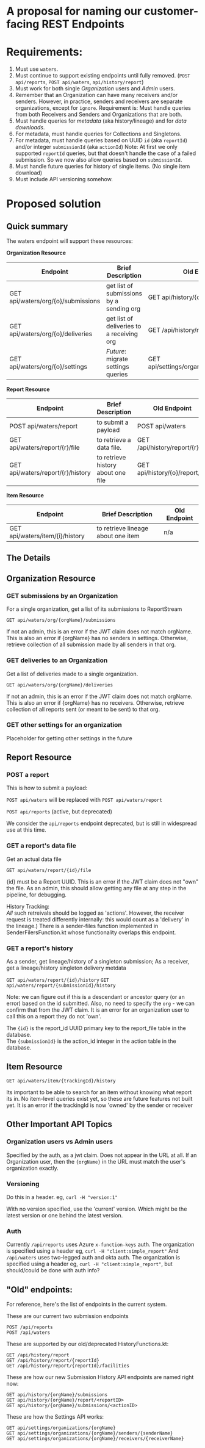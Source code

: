 # A proposal for naming our customer-facing REST Endpoints

# Requirements:

1. Must use `waters`.
2. Must continue to support existing endpoints until fully removed. (`POST api/reports`, `POST api/waters`, `api/history/report`)
3. Must work for both single _Organization_ users and _Admin_ users.
4. Remember that an Organization can have many receivers and/or senders.   However, in practice, senders and receivers are separate organizations, except for `ignore`.  Requirement is: Must handle queries from both Receivers and Senders and Organizations that are both.
5. Must handle queries for _metadata_ (aka history/lineage) and for _data downloads_.
6. For metadata, must handle queries for Collections and Singletons.
7. For metadata, must handle queries based on UUID `id` (aka `reportId`) and/or integer `submissionId` (aka `actionId`)
Note:   At first we only supported `reportId` queries, but that doesn't handle the case of a failed submission. 
So we now also allow queries based on `submissionId`.
8. Must handle future queries for history of single items.  (No single item download)
9. Must include API versioning somehow.

# Proposed solution

## Quick summary

The waters endpoint will support these resources:

**Organization Resource**

| Endpoint                           | Brief Description                         | Old Endpoint                             | Priority |
|------------------------------------|-------------------------------------------|------------------------------------------|----------|
| GET api/waters/org/{o}/submissions | get list of submissions by a sending org  | GET api/history/{o}/submissions          | NOW      |
| GET api/waters/org/{o}/deliveries  | get list of deliveries to a receiving org | GET /api/history/report                  | 3        |
| GET api/waters/org/{o}/settings    | _Future_:  migrate settings queries       | GET api/settings/organizations/{orgName} | 4        |

**Report Resource**

| Endpoint                          | Brief Description                  | Old Endpoint                   | Priority |
|-----------------------------------|------------------------------------|--------------------------------|----------|
| POST api/waters/report            | to submit a payload                | POST api/waters                | 2        |
| GET api/waters/report/{r}/file    | to retrieve a data file.           | GET /api/history/report/{r}    | 3        |
| GET api/waters/report/{r}/history | to retrieve history about one file | GET api/history/{o}/report/{r} | NOW      |

**Item Resource**

| Endpoint                        | Brief Description                  | Old Endpoint |
|---------------------------------|------------------------------------|--------------|
| GET api/waters/item/{i}/history | to retrieve lineage about one item | n/a          | 

## The Details

## Organization Resource

### GET submissions by an Organization

For a single organization, get a list of its submissions to ReportStream

`GET api/waters/org/{orgName}/submissions`

If not an admin, this is an error if the JWT claim does not match orgName.
This is also an error if {orgName} has no senders in settings.  Otherwise, retrieve collection of all submission made by all senders
in that org.

### GET deliveries to an Organization

Get a list of deliveries made to a single organization.

`GET api/waters/org/{orgName}/deliveries`

If not an admin, this is an error if the JWT claim does not match orgName.
This is also an error if {orgName} has no receivers.  Otherwise, retrieve collection of all reports sent
(or meant to be sent) to that org.

### GET other settings for an organization

Placeholder for getting other settings in the future

## Report Resource

### POST a report

This is how to submit a payload:

`POST api/waters`  will be replaced with  `POST api/waters/report`

`POST api/reports` (active, but deprecated)

We consider the `api/reports` endpoint deprecated, but is still in widespread use at this time.

### GET a report's data file

Get an actual data file

`GET api/waters/report/{id}/file`

{id} must be a Report UUID.  This is an error if the JWT claim does not "own" the file.  As an admin, this should allow getting
any file at any step in the pipeline, for debugging.

History Tracking:  
_All_ such retreivals should be logged as 'actions'.  However, the receiver request is treated differently internally: this would count as a 'delivery' in the lineage.)
There is a sender-files function implemented in SenderFilersFunction.kt whose functionality overlaps this endpoint.

### GET a report's history

As a sender, get lineage/history of a singleton submission; As a receiver, get a lineage/history singleton delivery metdata 

`GET api/waters/report/{id}/history`
`GET api/waters/report/{submissionId}/history`

Note: we can figure out if this is a descendant or ancestor query (or an error) based on the id submitted.
Also, no need to specify the `org` - we can confirm that from the JWT claim.
It is an error for an organization user to call this on a report they do not 'own'.

The `{id}` is the report_id UUID primary key to the report_file table in the database.  
The `{submissionId}` is the action_id integer in the action table in the database.

## Item Resource

`GET api/waters/item/{trackingId}/history`

Its important to be able to search for an item without knowing what report its in.
No item-level queries exist yet, so these are future features not built yet.
It is an error if the trackingId is now 'owned' by the sender or receiver

## Other Important API Topics
### Organization users vs Admin users

Specified by the auth, as a jwt claim.  Does not appear in the URL at all.  If an Organization user, then the `{orgName}` in the URL must match the user's organization exactly.

### Versioning

Do this in a header.  eg, `curl -H "version:1"`

With no version specified, use the 'current' version. Which might be the latest version or one behind the latest version.

### Auth 

Currently
`/api/reports` uses Azure `x-function-keys` auth.  The organization is specified using a header eg, `curl -H "client:simple_report"`
And `/api/waters` uses two-legged auth and okta auth.  The organization is specified using a header eg, `curl -H "client:simple_report"`, but should/could be done with auth info?

## "Old" endpoints:
For reference, here's the list of endpoints in the current system.

These are our current two submission endpoints
```
POST /api/reports
POST /api/waters
```
These are supported by our old/deprecated HistoryFunctions.kt:
```
GET /api/history/report
GET /api/history/report/{reportId}
GET /api/history/report/{reportId}/facilities
```
These are how our new Submission History API endpoints are named right now:
```
GET api/history/{orgName}/submissions
GET api/history/{orgName}/report/<reportID>
GET api/history/{orgName}/submissions/<actionID>
```

These are how the Settings API works:
```
GET api/settings/organizations/{orgName}
GET api/settings/organizations/{orgName}/senders/{senderName}
GET api/settings/organizations/{orgName}/receivers/{receiverName}
```
